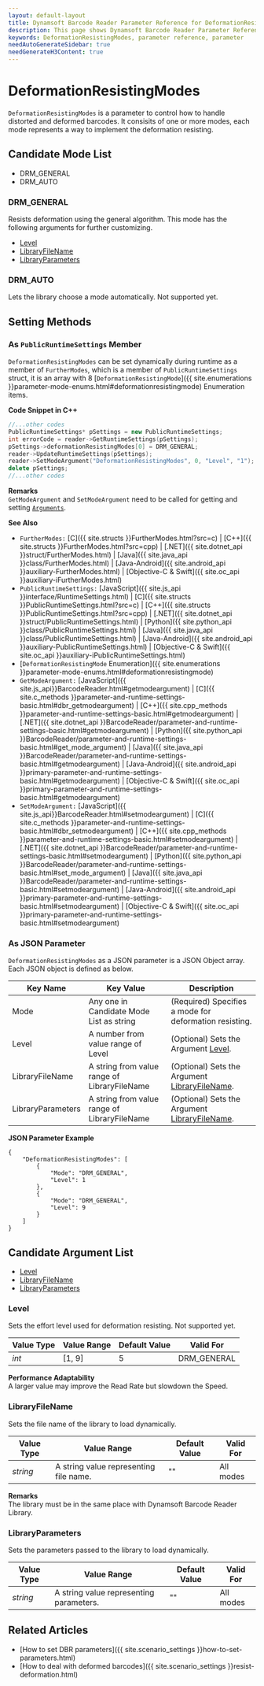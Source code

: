 ```yaml
---
layout: default-layout
title: Dynamsoft Barcode Reader Parameter Reference for DeformationResistingModes
description: This page shows Dynamsoft Barcode Reader Parameter Reference for DeformationResistingModes.
keywords: DeformationResistingModes, parameter reference, parameter
needAutoGenerateSidebar: true
needGenerateH3Content: true
---
```



# DeformationResistingModes 

`DeformationResistingModes` is a parameter to control how to handle distorted and deformed barcodes. It consisits of one or more modes, each mode represents a way to implement the deformation resisting.


## Candidate Mode List
- DRM_GENERAL
- DRM_AUTO

### DRM_GENERAL
Resists deformation using the general algorithm. This mode has the following arguments for further customizing.

- [Level](#level)
- [LibraryFileName](#libraryfilename)
- [LibraryParameters](#libraryparameters)


### DRM_AUTO
Lets the library choose a mode automatically. Not supported yet.


    
## Setting Methods

### As `PublicRuntimeSettings` Member
`DeformationResistingModes` can be set dynamically during runtime as a member of `FurtherModes`, which is a member of `PublicRuntimeSettings` struct, it is an array with 8 [`DeformationResistingMode`]({{ site.enumerations }}parameter-mode-enums.html#deformationresistingmode) Enumeration items.


**Code Snippet in C++**
```cpp
//...other codes
PublicRuntimeSettings* pSettings = new PublicRuntimeSettings;
int errorCode = reader->GetRuntimeSettings(pSettings);
pSettings->deformationResistingModes[0] = DRM_GENERAL;
reader->UpdateRuntimeSettings(pSettings);
reader->SetModeArgument("DeformationResistingModes", 0, "Level", "1");
delete pSettings;
//...other codes
```


**Remarks**     
`GetModeArgument` and `SetModeArgument` need to be called for getting and setting [`Arguments`](#candidate-argument-list).


**See Also**      
- `FurtherModes:` [C]({{ site.structs }}FurtherModes.html?src=c) \| [C++]({{ site.structs }}FurtherModes.html?src=cpp) \| [.NET]({{ site.dotnet_api }}struct/FurtherModes.html) \| [Java]({{ site.java_api }}class/FurtherModes.html) \| [Java-Android]({{ site.android_api }}auxiliary-FurtherModes.html) \| [Objective-C & Swift]({{ site.oc_api }}auxiliary-iFurtherModes.html)
- `PublicRuntimeSettings:` [JavaScript]({{ site.js_api }}interface/RuntimeSettings.html) \| [C]({{ site.structs }}PublicRuntimeSettings.html?src=c) \| [C++]({{ site.structs }}PublicRuntimeSettings.html?src=cpp) \| [.NET]({{ site.dotnet_api }}struct/PublicRuntimeSettings.html) \| [Python]({{ site.python_api }}class/PublicRuntimeSettings.html) \| [Java]({{ site.java_api }}class/PublicRuntimeSettings.html) \| [Java-Android]({{ site.android_api }}auxiliary-PublicRuntimeSettings.html) \| [Objective-C & Swift]({{ site.oc_api }}auxiliary-iPublicRuntimeSettings.html)
- [`DeformationResistingMode` Enumeration]({{ site.enumerations }}parameter-mode-enums.html#deformationresistingmode)
- `GetModeArgument:` [JavaScript]({{ site.js_api}}BarcodeReader.html#getmodeargument) \| [C]({{ site.c_methods }}parameter-and-runtime-settings-basic.html#dbr_getmodeargument) \| [C++]({{ site.cpp_methods }}parameter-and-runtime-settings-basic.html#getmodeargument) \| [.NET]({{ site.dotnet_api }}BarcodeReader/parameter-and-runtime-settings-basic.html#getmodeargument) \| [Python]({{ site.python_api }}BarcodeReader/parameter-and-runtime-settings-basic.html#get_mode_argument) \| [Java]({{ site.java_api }}BarcodeReader/parameter-and-runtime-settings-basic.html#getmodeargument) \| [Java-Android]({{ site.android_api }}primary-parameter-and-runtime-settings-basic.html#getmodeargument) \| [Objective-C & Swift]({{ site.oc_api }}primary-parameter-and-runtime-settings-basic.html#getmodeargument)
- `SetModeArgument:` [JavaScript]({{ site.js_api}}BarcodeReader.html#setmodeargument) \| [C]({{ site.c_methods }}parameter-and-runtime-settings-basic.html#dbr_setmodeargument) \| [C++]({{ site.cpp_methods }}parameter-and-runtime-settings-basic.html#setmodeargument) \| [.NET]({{ site.dotnet_api }}BarcodeReader/parameter-and-runtime-settings-basic.html#setmodeargument) \| [Python]({{ site.python_api }}BarcodeReader/parameter-and-runtime-settings-basic.html#set_mode_argument) \| [Java]({{ site.java_api }}BarcodeReader/parameter-and-runtime-settings-basic.html#setmodeargument) \| [Java-Android]({{ site.android_api }}primary-parameter-and-runtime-settings-basic.html#setmodeargument) \| [Objective-C & Swift]({{ site.oc_api }}primary-parameter-and-runtime-settings-basic.html#setmodeargument)


### As JSON Parameter
`DeformationResistingModes` as a JSON parameter is a JSON Object array. Each JSON object is defined as below.   

| Key Name | Key Value | Description |
| -------- | --------- | ----------- |
| Mode | Any one in Candidate Mode List as string | (Required) Specifies a mode for deformation resisting.  |
| Level | A number from value range of Level | (Optional) Sets the Argument [Level](#level). |
| LibraryFileName | A string from value range of LibraryFileName | (Optional) Sets the Argument [LibraryFileName](#libraryfilename). |
| LibraryParameters | A string from value range of LibraryFileName | (Optional) Sets the Argument [LibraryFileName](#libraryfilename). |



**JSON Parameter Example**   
```
{
    "DeformationResistingModes": [
        {
            "Mode": "DRM_GENERAL", 
            "Level": 1
        },
        {
            "Mode": "DRM_GENERAL", 
            "Level": 9
        }
    ]
}
```


<!--
## Impacts on Performance
### Speed
The SDK will loop the setting modes one by one until find as many barcodes as `ExpectedBarcodesCount` specified or timeout. The more modes you set, the more time the process may take. Setting an appropriate mode first in order or setting only necessary modes may speed up the process.

### Read Rate
Setting more modes along with different arguments may improve the Read Rate. 

### Accuracy
`DeformationResistingModes` has no influence on the Accuracy.

-->
## Candidate Argument List
- [Level](#level)
- [LibraryFileName](#libraryfilename)
- [LibraryParameters](#libraryparameters)
 
### Level 
Sets the effort level used for deformation resisting. Not supported yet.

| Value Type | Value Range | Default Value | Valid For | 
| ---------- | ----------- | ------------- | --------- |
| *int* | [1, 9] | 5 | DRM_GENERAL |         

**Performance Adaptability**        
A larger value may improve the Read Rate but slowdown the Speed. 
    

### LibraryFileName 
Sets the file name of the library to load dynamically.

| Value Type | Value Range | Default Value | Valid For | 
| ---------- | ----------- | ------------- | --------- |
| *string* | A string value representing file name. | "" | All modes |         


**Remarks**         
The library must be in the same place with Dynamsoft Barcode Reader Library.


### LibraryParameters 
Sets the parameters passed to the library to load dynamically.

| Value Type | Value Range | Default Value | Valid For | 
| ---------- | ----------- | ------------- | ----------- |
| *string* | A string value representing parameters. | "" | All modes |         


## Related Articles
- [How to set DBR parameters]({{ site.scenario_settings }}how-to-set-parameters.html)
- [How to deal with deformed barcodes]({{ site.scenario_settings }}resist-deformation.html)